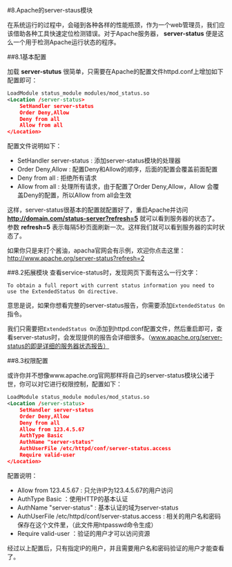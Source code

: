#8.Apache的server-staus模块
  
在系统运行的过程中，会碰到各种各样的性能瓶颈，作为一个web管理员，我们应该借助各种工具快速定位检测错误。对于Apache服务器，
__server-status__ 便是这么一个用于检测Apache运行状态的程序。

##8.1基本配置

加载 __server-stutus__ 很简单，只需要在Apache的配置文件httpd.conf上增加如下配置即可：

```xml
LoadModule status_module modules/mod_status.so
<Location /server-status>
    SetHandler server-status
    Order Deny,Allow
    Deny from all
    Allow from all
</Location>
```
  配置文件说明如下：
  * SetHandler server-status : 添加server-status模块的处理器
  * Order Deny,Allow : 配置Deny和Allow的顺序，后面的配置会覆盖前面配置
  * Deny from all : 拒绝所有请求
  * Allow from all : 处理所有请求，由于配置了Order Deny,Allow，Allow 会覆盖Deny的配置，所以Allow from all会生效
  

这样，server-status很基本的配置就配置好了，重启Apache并访问 __http://domain.com/status-server?refresh=5__ 就可以看到服务器的状态了。
参数 __refresh=5__ 表示每隔5秒页面刷新一次。这样我们就可以看到服务器的实时状态了。
 
如果你只是来打个酱油，apacha官网会有示例，欢迎你点击这里：<a target="_blank" href="http://www.apache.org/server-status?refresh=2">http://www.apache.org/server-status?refresh=2</a>  

##8.2拓展模块
  查看service-status时，发现网页下面有这么一行文字：
```
To obtain a full report with current status information you need to use the ExtendedStatus On directive.
```
  意思是说，如果你想看完整的server-status报告，你需要添加`ExtendedStatus On`指令。
  
  我们只需要把`ExtendedStatus On`添加到httpd.conf配置文件，然后重启即可，查看server-status时，会发现提供的报告会详细很多。（www.apache.org/server-status的即是详细的服务器状态报告）

##8.3权限配置

或许你并不想像www.apache.org官网那样将自己的server-status模块公诸于世，你可以对它进行权限控制，配置如下：

```xml
LoadModule status_module modules/mod_status.so
<Location /server-status>
    SetHandler server-status
    Order Deny,Allow
    Deny from all
    Allow from 123.4.5.67
    AuthType Basic
    AuthName "server-status"
    AuthUserFile /etc/httpd/conf/server-status.access
    Require valid-user
</Location>
```

  配置说明：
  * Allow from 123.4.5.67 : 只允许IP为123.4.5.67的用户访问
  * AuthType Basic ：使用HTTP的基本认证
  * AuthName "server-status" : 基本认证的域为server-status
  * AuthUserFile /etc/httpd/conf/server-status.access :  相关的用户名和密码保存在这个文件里，（此文件用htpasswd命令生成）
  * Require valid-user ：验证的用户才可以访问资源


经过以上配置后，只有指定IP的用户，并且需要用户名和密码验证的用户才能查看了。




